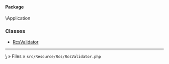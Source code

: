 ## 

#### Package
\Application







### Classes
* [RcsValidator](classes/RcsValidator)






***
[\\](Home) » Files » `src/Resource/Rcs/RcsValidator.php`
